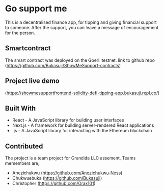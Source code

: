 # Go support me
This is a decentralised finance app, for tipping and giving financial support to someone. After the support, you can leave a message of encouragement for the person.

## Smartcontract
The smart contract was deployed on the Goerli testnet.
link to github repo (https://github.com/Bukasuji/ShowMeSupport-contracts)

## Project live demo
(https://showmesupportfrontend-solidity-defi-tipping-app.bukasuji.repl.co/)

## Built With
- React - A JavaScript library for building user interfaces
- Next.js - A framework for building server-rendered React applications
- .js - A JavaScript library for interacting with the Ethereum blockchain

## Contributed
The project is a team project for Grandida LLC assement, Teams memembers are,
- Anezichukwu  (https://github.com/Anezichukwu-Ness)
- Chukwuebuka  (https://github.com/Bukasuji)
- Christopher  (https://github.com/Orax101)




